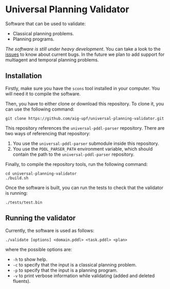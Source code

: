 # Universal Planning Validator

Software that can be used to validate:
* Classical planning problems.
* Planning programs.

_The software is still under heavy development_. You can take a look to the [issues](https://github.com/aig-upf/universal-planning-validator/issues) to know about current bugs. In the future we plan to add support for multiagent and temporal planning problems.

## Installation

Firstly, make sure you have the `scons` tool installed in your computer. You will need it to compile the software.

Then, you have to either clone or download this repository. To clone it, you can use the following command:

```
git clone https://github.com/aig-upf/universal-planning-validator.git
```

This repository references the `universal-pddl-parser` repository. There are two ways of referencing that repository:

1. You use the `universal-pddl-parser` submodule inside this repository.
1. You use the `PDDL_PARSER_PATH` environment variable, which should contain the path to the `universal-pddl-parser` repository.

Finally, to compile the repository tools, run the following command:

```
cd universal-planning-validator
./build.sh
```

Once the software is built, you can run the tests to check that the validator
is running:

```
./tests/test.bin
```

## Running the validator

Currently, the software is used as follows:

```
./validate [options] <domain.pddl> <task.pddl> <plan>
```

where the possible options are:

* `-h` to show help.
* `-c` to specify that the input is a classical planning problem.
* `-p` to specify that the input is a planning program.
* `-v` to print verbose information while validating (added and deleted fluents).
